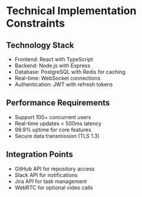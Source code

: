 # Technical Implementation Constraints

## Technology Stack
- Frontend: React with TypeScript
- Backend: Node.js with Express
- Database: PostgreSQL with Redis for caching
- Real-time: WebSocket connections
- Authentication: JWT with refresh tokens

## Performance Requirements
- Support 100+ concurrent users
- Real-time updates < 500ms latency
- 99.9% uptime for core features
- Secure data transmission (TLS 1.3)

## Integration Points
- GitHub API for repository access
- Slack API for notifications
- Jira API for task management
- WebRTC for optional video calls
